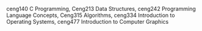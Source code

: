 ceng140	C Programming,
Ceng213	Data Structures, 
ceng242	Programming Language Concepts, 
Ceng315 Algorithms, 
ceng334	Introduction to Operating Systems, 
ceng477	Introduction to Computer Graphics
